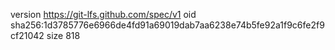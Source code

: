version https://git-lfs.github.com/spec/v1
oid sha256:1d3785776e6966de4fd91a69019dab7aa6238e74b5fe92a1f9c6fe2f9cf21042
size 818
